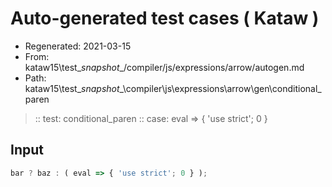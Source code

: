 # Auto-generated test cases ( Kataw )
- Regenerated: 2021-03-15
- From: kataw15\test\__snapshot__/compiler/js/expressions/arrow/autogen.md
- Path: kataw15\test\__snapshot__\compiler\js\expressions\arrow\gen\conditional_paren
> :: test: conditional_paren
> :: case: eval => { 'use strict'; 0 }
## Input

`````js
bar ? baz : ( eval => { 'use strict'; 0 } );
`````
